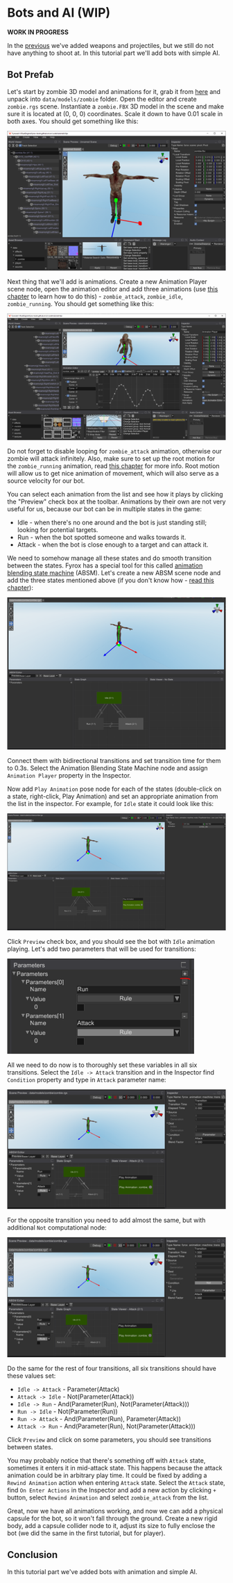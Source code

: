 # Bots and AI (WIP)

**WORK IN PROGRESS**

In the [previous](../tutorial-2/fps-tutorial-2.md) we've added weapons and projectiles, but we still do not have 
anything to shoot at. In this tutorial part we'll add bots with simple AI.

## Bot Prefab

Let's start by zombie 3D model and animations for it, grab it from [here](zombie.zip) and unpack into 
`data/models/zombie` folder. Open the editor and create `zombie.rgs` scene. Instantiate a `zombie.FBX` 3D model
in the scene and make sure it is located at (0, 0, 0) coordinates. Scale it down to have 0.01 scale in both axes.
You should get something like this:

![zombie](zombie.png)

Next thing that we'll add is animations. Create a new Animation Player scene node, open the animation editor 
and add three animations (use [this chapter](../../../animation/anim_editor.md#animation-importing) to learn how to 
do this) - `zombie_attack`, `zombie_idle`, `zombie_running`. You should get something like this:

![zombie animation](zombie_animation.png)

Do not forget to disable looping for `zombie_attack` animation, otherwise our zombie will attack infinitely.
Also, make sure to set up the root motion for the `zombie_running` animation, read 
[this chapter](../../../animation/root_motion/root_motion.md) for more info. Root motion will allow us to get
nice animation of movement, which will also serve as a source velocity for our bot.

You can select each animation from the list and see how it plays by clicking the "Preview" check box at the 
toolbar. Animations by their own are not very useful for us, because our bot can be in multiple states in the
game:

- Idle - when there's no one around and the bot is just standing still; looking for potential targets.
- Run - when the bot spotted someone and walks towards it.
- Attack - when the bot is close enough to a target and can attack it.

We need to somehow manage all these states and do smooth transition between the states. Fyrox has a special
tool for this called [animation blending state machine](../../../animation/blending.md) (ABSM). Let's create a new 
ABSM scene node and add the three states mentioned above (if you don't know how - 
[read this chapter](../../../animation/absm_editor.md)):

![absm states](absm_states.png)

Connect them with bidirectional transitions and set transition time for them to 0.3s. Select the Animation Blending 
State Machine node and assign `Animation Player` property in the Inspector. 

Now add `Play Animation` pose node for each of the states (double-click on a state, right-click, Play Animation)
and set an appropriate animation from the list in the inspector. For example, for `Idle` state it could look 
like this:

![pose node](pose_node.png)

Click `Preview` check box, and you should see the bot with `Idle` animation playing. Let's add two parameters 
that will be used for transitions:

![parameters](parameters.png)

All we need to do now is to thoroughly set these variables in all six transitions. Select the `Idle -> Attack`
transition and in the Inspector find `Condition` property and type in `Attack` parameter name:

![attack transition](attack_transition.png)

For the opposite transition you need to add almost the same, but with additional `Not` computational node:

![attack reverse transition](attack_rev_transition.png)

Do the same for the rest of four transitions, all six transitions should have these values set:

- `Idle -> Attack` - Parameter(Attack)
- `Attack -> Idle` - Not(Parameter(Attack))
- `Idle -> Run` - And(Parameter(Run), Not(Parameter(Attack)))
- `Run -> Idle` - Not(Parameter(Run))
- `Run -> Attack` - And(Parameter(Run), Parameter(Attack))
- `Attack -> Run` - And(Parameter(Run), Not(Parameter(Attack)))

Click `Preview` and click on some parameters, you should see transitions between states.

You may probably notice that there's something off with `Attack` state, sometimes it enters it in mid-attack
state. This happens because the attack animation could be in arbitrary play time. It could be fixed by adding
a `Rewind Animation` action when entering `Attack` state. Select the `Attack` state, find `On Enter Actions` in
the Inspector and add a new action by clicking `+` button, select `Rewind Animation` and select `zombie_attack`
from the list.

Great, now we have all animations working, and now we can add a physical capsule for the bot, so it won't fall
through the ground. Create a new rigid body, add a capsule collider node to it, adjust its size to fully enclose
the bot (we did the same in the first tutorial, but for player).

## Conclusion

In this tutorial part we've added bots with animation and simple AI.